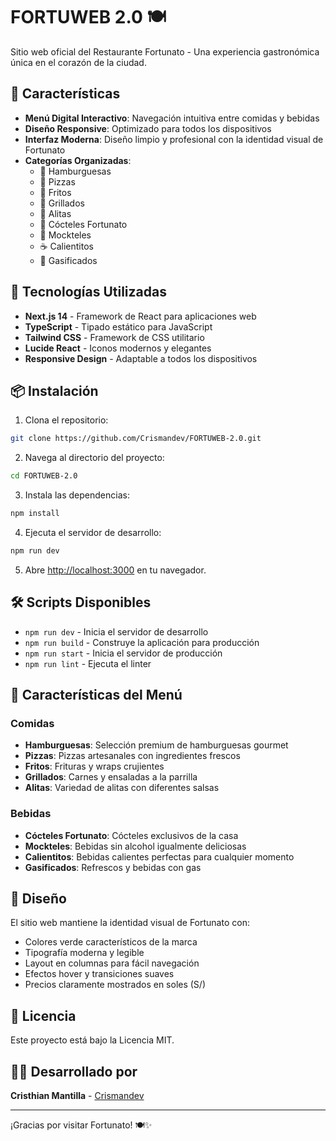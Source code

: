 # FORTUWEB 2.0 🍽️

Sitio web oficial del Restaurante Fortunato - Una experiencia gastronómica única en el corazón de la ciudad.

## 🌟 Características

- **Menú Digital Interactivo**: Navegación intuitiva entre comidas y bebidas
- **Diseño Responsive**: Optimizado para todos los dispositivos
- **Interfaz Moderna**: Diseño limpio y profesional con la identidad visual de Fortunato
- **Categorías Organizadas**: 
  - 🍔 Hamburguesas
  - 🍕 Pizzas  
  - 🍟 Fritos
  - 🥩 Grillados
  - 🍗 Alitas
  - 🍹 Cócteles Fortunato
  - 🥤 Mockteles
  - ☕ Calientitos
  - 🥤 Gasificados

## 🚀 Tecnologías Utilizadas

- **Next.js 14** - Framework de React para aplicaciones web
- **TypeScript** - Tipado estático para JavaScript
- **Tailwind CSS** - Framework de CSS utilitario
- **Lucide React** - Iconos modernos y elegantes
- **Responsive Design** - Adaptable a todos los dispositivos

## 📦 Instalación

1. Clona el repositorio:
```bash
git clone https://github.com/Crismandev/FORTUWEB-2.0.git
```

2. Navega al directorio del proyecto:
```bash
cd FORTUWEB-2.0
```

3. Instala las dependencias:
```bash
npm install
```

4. Ejecuta el servidor de desarrollo:
```bash
npm run dev
```

5. Abre [http://localhost:3000](http://localhost:3000) en tu navegador.

## 🛠️ Scripts Disponibles

- `npm run dev` - Inicia el servidor de desarrollo
- `npm run build` - Construye la aplicación para producción
- `npm run start` - Inicia el servidor de producción
- `npm run lint` - Ejecuta el linter

## 📱 Características del Menú

### Comidas
- **Hamburguesas**: Selección premium de hamburguesas gourmet
- **Pizzas**: Pizzas artesanales con ingredientes frescos
- **Fritos**: Frituras y wraps crujientes
- **Grillados**: Carnes y ensaladas a la parrilla
- **Alitas**: Variedad de alitas con diferentes salsas

### Bebidas
- **Cócteles Fortunato**: Cócteles exclusivos de la casa
- **Mockteles**: Bebidas sin alcohol igualmente deliciosas
- **Calientitos**: Bebidas calientes perfectas para cualquier momento
- **Gasificados**: Refrescos y bebidas con gas

## 🎨 Diseño

El sitio web mantiene la identidad visual de Fortunato con:
- Colores verde característicos de la marca
- Tipografía moderna y legible
- Layout en columnas para fácil navegación
- Efectos hover y transiciones suaves
- Precios claramente mostrados en soles (S/)

## 📄 Licencia

Este proyecto está bajo la Licencia MIT.

## 👨‍💻 Desarrollado por

**Cristhian Mantilla** - [Crismandev](https://github.com/Crismandev)

---

¡Gracias por visitar Fortunato! 🍽️✨
